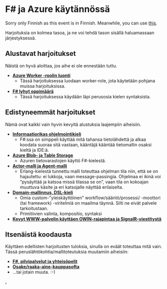 
# F# ja Azure käytännössä #

Sorry only Finnish as this event is in Finnish.
Meanwhile, you can use [this](http://www.tryfsharp.org/Learn).

Harjoituksia on kolmea tasoa, ja ne voi tehdä tason sisällä haluamassaan järjestyksessä.

## Alustavat harjoitukset ##

Näistä on hyvä aloittaa, jos aihe ei ole ennestään tuttu.

- [**Azure Worker -roolin luonti**](1-AzureWorkerRole/AzureWorkerRoleFin.html)
	- Tässä harjoituksessa luodaan worker-role, jota käytetään pohjana muissa harjoituksissa.
- [**F# lyhyt oppimäärä**](1-FSharpBasics/FSharpBasicsFin.html)
	- Tässä harjoituksessa käydään läpi perusosia kielen syntaksista. 

## Edistyneemmät harjoitukset ##

Nämä ovat kaikki vain hyvin kevyitä alustuksia laajempiin aiheisiin.

- [**Informaatiorikas ohjelmointikieli**](2-DataUsage/DataUsageFin.html)
	- F#:ssa on simppeli käyttää mitä tahansa tietolähdettä ja alkaa koodata suoraa sitä vastaan, kääntäjä kääntää tietomallin osaksi kieltä ja IDE:ä.
- [**Azure Blob- ja Table Storage**](2-AzureStorage/AzureStorageFin.html)
	- Azuren tietovarastojen käyttö F#-kielestä.
- [**Actor-malli ja Agent-malli**](2-AgentModel/AgentModelFin.html)
	- Erlang-kielestä tunnettu malli toteuttaa ohjelman tila niin, että se on hajautettu: ei lukkoja, vaan message-passingia. Ohjelmaa ei ikinä voi ”pysäyttää ja katsoa missä tilassa se on”, vaan tila on kokoajan muuttuva käsite ja eri katsojalle näyttää erilaiselta.
- [**Domain-mallinnus, DSL-kieli**](2-DomainModel/DomainModelFin.html)
	- Omia custom-”yleiskäyttöinen” workflow/sääntö/prosessi/ -moottori (tai framework) -viritelmiä on maailma täynnä. Silti ne eivät palvele tarkoitustaan. 
	- Primitiivien valinta, kompositio, syntaksi
- [**Kevyt WWW-palvelin käyttäen OWIN-rajapintaa ja SignalR-viestitystä**](2-AzureOwinWww/AzureOwinWwwFin.html)

## Itsenäistä koodausta ##

Käyttäen edellisten harjoitusten tuloksia, sinulla on eväät toteuttaa mitä vain. Tässä peruslähtökohtia/mallitoteutuksia muutamiin aiheisiin:

- [**F#, pilvipalvelut ja yhteisöpelit**](3-SocialGame\SocialGameFin.html)
- [**Osake/raaka-aine-kauppasofta**](3-TradingSoftware\TradingSoftwareFin.html)
- ...tai jotain muuta. :-)


[.](http://www.meetup.com/FSharpHelsinki/events/173790412/)